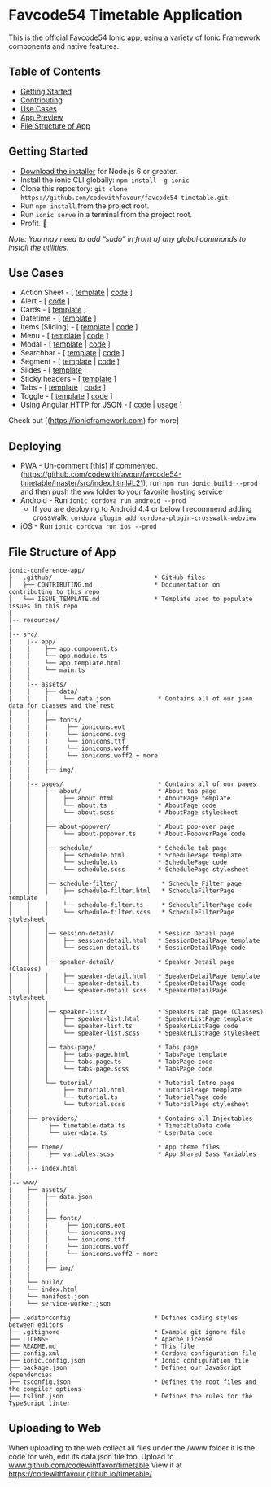# Favcode54     Timetable Application

This is the official Favcode54 Ionic app, using a variety of Ionic Framework components and native features.

## Table of Contents
 - [Getting Started](#getting-started)
 - [Contributing](#contributing)
 - [Use Cases](#use-cases)
 - [App Preview](#app-preview)
 - [File Structure of App](#file-structure-of-app)


## Getting Started

* [Download the installer](https://nodejs.org/) for Node.js 6 or greater.
* Install the ionic CLI globally: `npm install -g ionic`
* Clone this repository: `git clone https://github.com/codewithfavour/favcode54-timetable.git`.
* Run `npm install` from the project root.
* Run `ionic serve` in a terminal from the project root.
* Profit. :tada:

_Note: You may need to add “sudo” in front of any global commands to install the utilities._


## Use Cases

* Action Sheet - [ [template](https://github.com/codewithfavour/favcode54-timetable/blob/master/src/pages/speaker-list/speaker-list.html) | [code](https://github.com/codewithfavour/favcode54-timetable/blob/master/src/pages/speaker-list/speaker-list.ts) ]
* Alert - [ [code](https://github.com/codewithfavour/favcode54-timetable/blob/master/src/pages/schedule/schedule.ts) ]
* Cards - [ [template](https://github.com/codewithfavour/favcode54-timetable/blob/master/src/pages/speaker-list/speaker-list.html) ]
* Datetime - [ [template](https://github.com/codewithfavour/favcode54-timetable/blob/master/src/pages/about/about.html) ]
* Items (Sliding) - [ [template](https://github.com/codewithfavour/favcode54-timetable/blob/master/src/pages/schedule/schedule.html) | [code](https://github.com/codewithfavour/favcode54-timetable/blob/master/src/pages/schedule/schedule.ts) ]
* Menu - [ [template](https://github.com/codewithfavour/favcode54-timetable/blob/master/src/app/app.template.html) |
[code](https://github.com/codewithfavour/favcode54-timetable/blob/master/src/app/app.component.ts) ]
* Modal - [ [template](https://github.com/codewithfavour/favcode54-timetable/blob/master/src/pages/schedule-filter/schedule-filter.html) | [code](https://github.com/codewithfavour/favcode54-timetable/blob/master/src/pages/schedule/schedule.ts) ]
* Searchbar - [ [template](https://github.com/codewithfavour/favcode54-timetable/blob/master/src/pages/schedule/schedule.html) | [code](https://github.com/codewithfavour/favcode54-timetable/blob/master/src/pages/schedule/schedule.ts) ]
* Segment - [ [template](https://github.com/codewithfavour/favcode54-timetable/blob/master/src/pages/schedule/schedule.html) | [code](https://github.com/codewithfavour/favcode54-timetable/blob/master/src/pages/schedule/schedule.ts) ]
* Slides - [ [template](https://github.com/codewithfavour/favcode54-timetable/blob/master/src/pages/tutorial/tutorial.html) |
* Sticky headers - [ [template](https://github.com/codewithfavour/favcode54-timetable/blob/master/src/pages/schedule/schedule.html) ]
* Tabs - [ [template](https://github.com/codewithfavour/favcode54-timetable/blob/master/src/pages/tabs-page/tabs-page.html) | [code](https://github.com/codewithfavour/favcode54-timetable/blob/master/src/pages/tabs-page/tabs-page.ts) ]
* Toggle - [ [template](https://github.com/codewithfavour/favcode54-timetable/blob/master/src/pages/schedule-filter/schedule-filter.html) ]
[code](https://github.com/codewithfavour/favcode54-timetable/blob/master/src/pages/tutorial/tutorial.ts) ]
* Using Angular HTTP for JSON - [ [code](https://github.com/codewithfavour/favcode54-timetable/blob/master/src/providers/timetable-data.ts) | [usage](https://github.com/codewithfavour/favcode54-timetable/blob/master/src/pages/schedule/schedule.ts) ]

Check out [(https://ionicframework.com) for more]

## Deploying

* PWA - Un-comment [this] if commented.(https://github.com/codewithfavour/favcode54-timetable/master/src/index.html#L21), run `npm run ionic:build --prod` and then push the `www` folder to your favorite hosting service
* Android - Run `ionic cordova run android --prod`
  - If you are deploying to Android 4.4 or below I recommend adding crosswalk: `cordova plugin add cordova-plugin-crosswalk-webview`
* iOS - Run `ionic cordova run ios --prod`

## File Structure of App

```
ionic-conference-app/
├-- .github/                            * GitHub files
│   ├── CONTRIBUTING.md                 * Documentation on contributing to this repo
│   └── ISSUE_TEMPLATE.md               * Template used to populate issues in this repo
|
|-- resources/
|
|-- src/
|    |-- app/
|    |    ├── app.component.ts
|    |    └── app.module.ts
|    |    └── app.template.html
|    |    └── main.ts
|    |
|    |-- assets/
|    |    ├── data/
|    |    |    └── data.json             * Contains all of our json data for classes and the rest
|    |    |
|    |    ├── fonts/
|    |    |     ├── ionicons.eot
|    |    |     └── ionicons.svg
|    |    |     └── ionicons.ttf
|    |    |     └── ionicons.woff
|    |    |     └── ionicons.woff2 + more
|    |    |
|    |    ├── img/
|    |
|    |-- pages/                          * Contains all of our pages
│    │    ├── about/                     * About tab page
│    │    │    ├── about.html            * AboutPage template
│    │    │    └── about.ts              * AboutPage code
│    │    │    └── about.scss            * AboutPage stylesheet
│    │    │
|    │    ├── about-popover/             * About pop-over page
│    │    │    └── about-popover.ts      * About-PopoverPage code
│    │    │
│    │    │── schedule/                  * Schedule tab page
│    │    │    ├── schedule.html         * SchedulePage template
│    │    │    └── schedule.ts           * SchedulePage code
│    │    │    └── schedule.scss         * SchedulePage stylesheet
│    │    │
│    │    │── schedule-filter/            * Schedule Filter page
│    │    │    ├── schedule-filter.html   * ScheduleFilterPage template
│    │    │    └── schedule-filter.ts     * ScheduleFilterPage code
│    │    │    └── schedule-filter.scss   * ScheduleFilterPage stylesheet
│    │    │
│    │    │── session-detail/            * Session Detail page
│    │    │    ├── session-detail.html   * SessionDetailPage template
│    │    │    └── session-detail.ts     * SessionDetailPage code
│    │    │
│    │    │── speaker-detail/            * Speaker Detail page (Clasess)
│    │    │    ├── speaker-detail.html   * SpeakerDetailPage template
│    │    │    └── speaker-detail.ts     * SpeakerDetailPage code
│    │    │    └── speaker-detail.scss   * SpeakerDetailPage stylesheet
│    │    │
│    │    │── speaker-list/              * Speakers tab page (Classes)
│    │    │    ├── speaker-list.html     * SpeakerListPage template
│    │    │    └── speaker-list.ts       * SpeakerListPage code
│    │    │    └── speaker-list.scss     * SpeakerListPage stylesheet
│    │    │
│    │    │── tabs-page/                 * Tabs page
│    │    │    ├── tabs-page.html        * TabsPage template
│    │    │    └── tabs-page.ts          * TabsPage code
│    │    │    └── tabs-page.scss        * TabsPage code
│    │    │
│    │    └── tutorial/                  * Tutorial Intro page
│    │         ├── tutorial.html         * TutorialPage template
│    │         └── tutorial.ts           * TutorialPage code
│    │         └── tutorial.scss         * TutorialPage stylesheet
|    |
│    ├── providers/                      * Contains all Injectables
│    │     ├── timetable-data.ts         * TimetableData code
│    │     └── user-data.ts              * UserData code
|    |
│    ├── theme/                          * App theme files
|    |     ├── variables.scss            * App Shared Sass Variables
|    |
|    |-- index.html
|
|-- www/
|    ├── assets/
|    |    ├── data.json
|    |    | 
|    |    |
|    |    ├── fonts/
|    |    |     ├── ionicons.eot
|    |    |     └── ionicons.svg
|    |    |     └── ionicons.ttf
|    |    |     └── ionicons.woff
|    |    |     └── ionicons.woff2 + more
|    |    |
|    |    ├── img/
|    |
|    └── build/
|    └── index.html
|    └── manifest.json
|    └── service-worker.json
|
├── .editorconfig                       * Defines coding styles between editors
├── .gitignore                          * Example git ignore file
├── LICENSE                             * Apache License
├── README.md                           * This file
├── config.xml                          * Cordova configuration file
├── ionic.config.json                   * Ionic configuration file
├── package.json                        * Defines our JavaScript dependencies
├── tsconfig.json                       * Defines the root files and the compiler options
├── tslint.json                         * Defines the rules for the TypeScript linter
```
## Uploading to Web
When uploading to the web collect all files under the /www folder it is the code for web, edit its data.json file too.
Upload to www.github.com/codewihtfavor/timetable
View it at https://codewithfavour.github.io/timetable/
